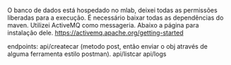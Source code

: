 O banco de dados está hospedado no mlab, deixei todas as permissões liberadas para a execução. 
É necessário baixar todas as dependências do maven. 
Utilizei ActiveMQ como messageria. 
Abaixo a página para instalação dele.
https://activemq.apache.org/getting-started

endpoints: 
api/createcar (metodo post, então enviar o obj através de alguma ferramenta estilo postman).
api/listcar
api/logs